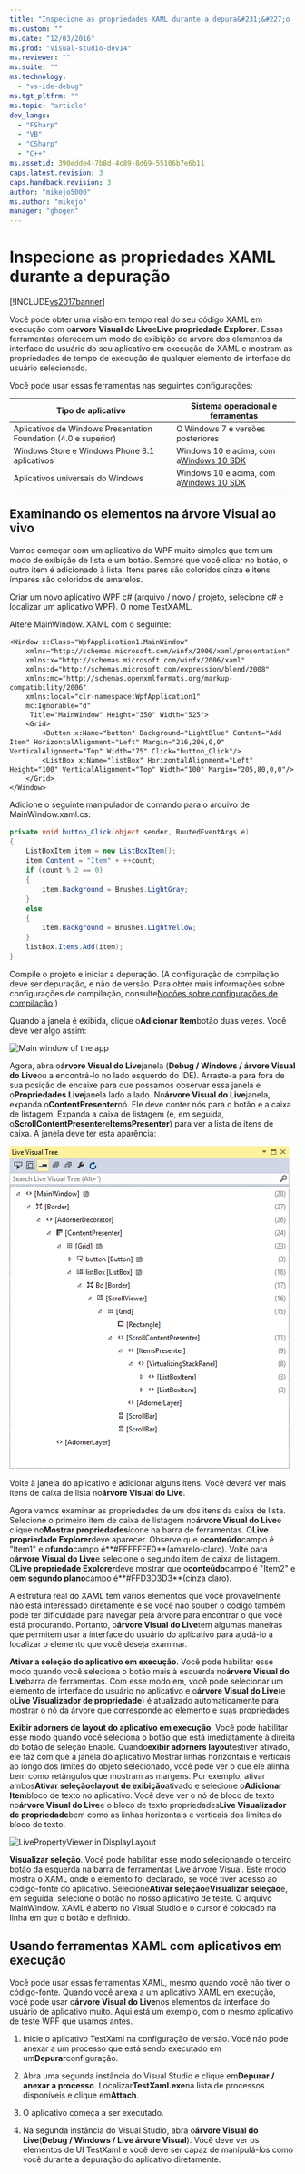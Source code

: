 ```yaml
---
title: "Inspecione as propriedades XAML durante a depura&#231;&#227;o | Microsoft Docs"
ms.custom: ""
ms.date: "12/03/2016"
ms.prod: "visual-studio-dev14"
ms.reviewer: ""
ms.suite: ""
ms.technology: 
  - "vs-ide-debug"
ms.tgt_pltfrm: ""
ms.topic: "article"
dev_langs: 
  - "FSharp"
  - "VB"
  - "CSharp"
  - "C++"
ms.assetid: 390edde4-7b8d-4c89-8d69-55106b7e6b11
caps.latest.revision: 3
caps.handback.revision: 3
author: "mikejo5000"
ms.author: "mikejo"
manager: "ghogen"
---
```

# Inspecione as propriedades XAML durante a depura&#231;&#227;o
[!INCLUDE[vs2017banner](../code-quality/includes/vs2017banner.md)]

Você pode obter uma visão em tempo real do seu código XAML em execução com o**árvore Visual do Live**e**Live propriedade Explorer**.  Essas ferramentas oferecem um modo de exibição de árvore dos elementos da interface do usuário do seu aplicativo em execução do XAML e mostram as propriedades de tempo de execução de qualquer elemento de interface do usuário selecionado.  
  
 Você pode usar essas ferramentas nas seguintes configurações:  
  
|Tipo de aplicativo|Sistema operacional e ferramentas|  
|------------------------|---------------------------------------|  
|Aplicativos de Windows Presentation Foundation \(4.0 e superior\)|O Windows 7 e versões posteriores|  
|Windows Store e Windows Phone 8.1 aplicativos|Windows 10 e acima, com a[Windows 10 SDK](https://dev.windows.com/en-us/downloads/windows-10-sdk)|  
|Aplicativos universais do Windows|Windows 10 e acima, com a[Windows 10 SDK](https://dev.windows.com/en-us/downloads/windows-10-sdk)|  
  
## Examinando os elementos na árvore Visual ao vivo  
 Vamos começar com um aplicativo do WPF muito simples que tem um modo de exibição de lista e um botão.  Sempre que você clicar no botão, o outro item é adicionado à lista.  Itens pares são coloridos cinza e itens ímpares são coloridos de amarelos.  
  
 Criar um novo aplicativo WPF c\# \(arquivo \/ novo \/ projeto, selecione c\# e localizar um aplicativo WPF\).  O nome TestXAML.  
  
 Altere MainWindow. XAML com o seguinte:  
  
```xaml  
<Window x:Class="WpfApplication1.MainWindow"  
    xmlns="http://schemas.microsoft.com/winfx/2006/xaml/presentation"  
    xmlns:x="http://schemas.microsoft.com/winfx/2006/xaml"  
    xmlns:d="http://schemas.microsoft.com/expression/blend/2008"  
    xmlns:mc="http://schemas.openxmlformats.org/markup-compatibility/2006"  
    xmlns:local="clr-namespace:WpfApplication1"  
    mc:Ignorable="d"  
     Title="MainWindow" Height="350" Width="525">  
    <Grid>  
        <Button x:Name="button" Background="LightBlue" Content="Add Item" HorizontalAlignment="Left" Margin="216,206,0,0" VerticalAlignment="Top" Width="75" Click="button_Click"/>  
        <ListBox x:Name="listBox" HorizontalAlignment="Left" Height="100" VerticalAlignment="Top" Width="100" Margin="205,80,0,0"/>  
    </Grid>  
</Window>  
```  
  
 Adicione o seguinte manipulador de comando para o arquivo de MainWindow.xaml.cs:  
  
```c#  
private void button_Click(object sender, RoutedEventArgs e)  
{  
    ListBoxItem item = new ListBoxItem();  
    item.Content = "Item" + ++count;  
    if (count % 2 == 0)  
    {  
        item.Background = Brushes.LightGray;  
    }  
    else  
    {  
        item.Background = Brushes.LightYellow;  
    }  
    listBox.Items.Add(item);  
}  
```  
  
 Compile o projeto e iniciar a depuração.  \(A configuração de compilação deve ser depuração, e não de versão.  Para obter mais informações sobre configurações de compilação, consulte[Noções sobre configurações de compilação](../ide/understanding-build-configurations.md).\)  
  
 Quando a janela é exibida, clique o**Adicionar Item**botão duas vezes.  Você deve ver algo assim:  
  
 ![Main window of the app](../debugger/media/livevisualtree-app.png "LiveVIsualTree\-App")  
  
 Agora, abra o**árvore Visual do Live**janela \(**Debug \/ Windows \/ árvore Visual do Live**ou a encontrá\-lo no lado esquerdo do IDE\).  Arraste\-a para fora de sua posição de encaixe para que possamos observar essa janela e o**Propriedades Live**janela lado a lado.  No**árvore Visual do Live**janela, expanda o**ContentPresenter**nó.  Ele deve conter nós para o botão e a caixa de listagem.  Expanda a caixa de listagem \(e, em seguida, o**ScrollContentPresenter**e**ItemsPresenter**\) para ver a lista de itens de caixa.  A janela deve ter esta aparência:  
  
 ![ListBoxItems in the Live Visual Tree](../debugger/media/livevisualtree-listboxitems.png "LiveVisualTree\-ListBoxItems")  
  
 Volte à janela do aplicativo e adicionar alguns itens.  Você deverá ver mais itens de caixa de lista no**árvore Visual do Live**.  
  
 Agora vamos examinar as propriedades de um dos itens da caixa de lista.  Selecione o primeiro item de caixa de listagem no**árvore Visual do Live**e clique no**Mostrar propriedades**ícone na barra de ferramentas.  O**Live propriedade Explorer**deve aparecer.  Observe que o**conteúdo**campo é "Item1" e o**fundo**campo é**\#FFFFFFE0**\(amarelo\-claro\).  Volte para o**árvore Visual do Live**e selecione o segundo item de caixa de listagem.  O**Live propriedade Explorer**deve mostrar que o**conteúdo**campo é "Item2" e o**em segundo plano**campo é**\#FFD3D3D3**\(cinza claro\).  
  
 A estrutura real do XAML tem vários elementos que você provavelmente não está interessado diretamente e se você não souber o código também pode ter dificuldade para navegar pela árvore para encontrar o que você está procurando.  Portanto, o**árvore Visual do Live**tem algumas maneiras que permitem usar a interface do usuário do aplicativo para ajudá\-lo a localizar o elemento que você deseja examinar.  
  
 **Ativar a seleção do aplicativo em execução**.  Você pode habilitar esse modo quando você seleciona o botão mais à esquerda no**árvore Visual do Live**barra de ferramentas.  Com esse modo em, você pode selecionar um elemento de interface do usuário no aplicativo e o**árvore Visual do Live**\(e o**Live Visualizador de propriedade**\) é atualizado automaticamente para mostrar o nó da árvore que corresponde ao elemento e suas propriedades.  
  
 **Exibir adorners de layout do aplicativo em execução**.  Você pode habilitar esse modo quando você seleciona o botão que está imediatamente à direita do botão de seleção Enable.  Quando**exibir adorners layout**estiver ativado, ele faz com que a janela do aplicativo Mostrar linhas horizontais e verticais ao longo dos limites do objeto selecionado, você pode ver o que ele alinha, bem como retângulos que mostram as margens.  Por exemplo, ativar ambos**Ativar seleção**e**layout de exibição**ativado e selecione o**Adicionar Item**bloco de texto no aplicativo.  Você deve ver o nó de bloco de texto no**árvore Visual do Live**e o bloco de texto propriedades**Live Visualizador de propriedade**bem como as linhas horizontais e verticais dos limites do bloco de texto.  
  
 ![LivePropertyViewer in DisplayLayout](../debugger/media/livevisualtreelivepropertyviewer-displaylayout.png "LiveVisualTreeLivePropertyViewer\-DisplayLayout")  
  
 **Visualizar seleção**.  Você pode habilitar esse modo selecionando o terceiro botão da esquerda na barra de ferramentas Live árvore Visual.  Este modo mostra o XAML onde o elemento foi declarado, se você tiver acesso ao código\-fonte do aplicativo.  Selecione**Ativar seleção**e**Visualizar seleção**e, em seguida, selecione o botão no nosso aplicativo de teste.  O arquivo MainWindow. XAML é aberto no Visual Studio e o cursor é colocado na linha em que o botão é definido.  
  
## Usando ferramentas XAML com aplicativos em execução  
 Você pode usar essas ferramentas XAML, mesmo quando você não tiver o código\-fonte.  Quando você anexa a um aplicativo XAML em execução, você pode usar o**árvore Visual do Live**nos elementos da interface do usuário de aplicativo muito.  Aqui está um exemplo, com o mesmo aplicativo de teste WPF que usamos antes.  
  
1.  Inicie o aplicativo TestXaml na configuração de versão.  Você não pode anexar a um processo que está sendo executado em um**Depurar**configuração.  
  
2.  Abra uma segunda instância do Visual Studio e clique em**Depurar \/ anexar a processo**.  Localizar**TestXaml.exe**na lista de processos disponíveis e clique em**Attach**.  
  
3.  O aplicativo começa a ser executado.  
  
4.  Na segunda instância do Visual Studio, abra o**árvore Visual do Live**\(**Debug \/ Windows \/ Live árvore Visual**\).  Você deve ver os elementos de UI TestXaml e você deve ser capaz de manipulá\-los como você durante a depuração do aplicativo diretamente.